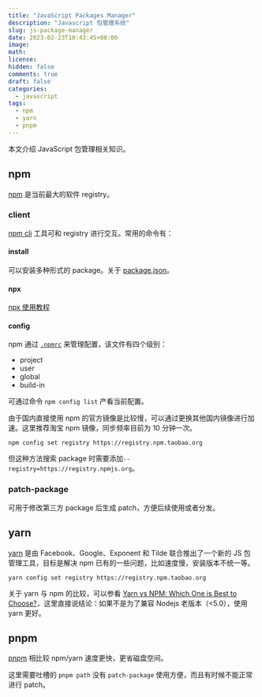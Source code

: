 ```yaml
---
title: "JavaScript Packages Manager"
description: "Javascript 包管理系统"
slug: js-package-manager
date: 2023-02-23T10:43:45+08:00
image:
math:
license:
hidden: false
comments: true
draft: false
categories:
  - javascript
tags:
  - npm
  - yarn
  - pnpm
---
```


本文介绍 JavaScript 包管理相关知识。

<!---->

## npm

[npm](https://www.npmjs.com/) 是当前最大的软件 registry。

### client

[npm cli](https://docs.npmjs.com/cli/v9/commands) 工具可和 registry 进行交互。常用的命令有：

#### install

可以安装多种形式的 package。关于 [package.json](https://docs.npmjs.com/cli/v9/configuring-npm/package-json)。

#### npx

[npx 使用教程](https://www.ruanyifeng.com/blog/2019/02/npx.html)

#### config

npm 通过 [`.npmrc`](https://docs.npmjs.com/cli/v9/configuring-npm/npmrc) 来管理配置，该文件有四个级别：

- project
- user
- global
- build-in

可通过命令 `npm config list` 产看当前配置。

由于国内直接使用 npm 的官方镜像是比较慢，可以通过更换其他国内镜像进行加速。这里推荐淘宝 npm 镜像，同步频率目前为 10 分钟一次。

`npm config set registry https://registry.npm.taobao.org`

但这种方法搜索 package 时需要添加`--registry=https://registry.npmjs.org`。

### patch-package

可用于修改第三方 package 后生成 patch，方便后续使用或者分发。

## yarn

[yarn](https://yarnpkg.com/) 是由 Facebook、Google、Exponent 和 Tilde 联合推出了一个新的 JS 包管理工具，目标是解决 npm 已有的一些问题，比如速度慢，安装版本不统一等。

```shell
yarn config set registry https://registry.npm.taobao.org
```

关于 yarn 与 npm 的比较，可以参看 [Yarn vs NPM: Which One is Best to Choose?](https://www.knowledgehut.com/blog/web-development/yarn-vs-npm)，这里直接说结论：如果不是为了兼容 Nodejs 老版本（<5.0），使用 yarn 更好。

## pnpm

[pnpm](https://pnpm.io/) 相比较 npm/yarn 速度更快，更省磁盘空间。

这里需要吐槽的 `pnpm path` 没有 `patch-package` 使用方便，而且有时候不能正常进行 patch。
